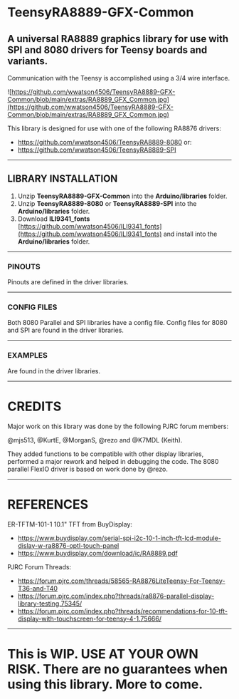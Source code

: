 # TeensyRA8889-GFX-Common
## A universal RA8889 graphics library for use with SPI and 8080 drivers for Teensy boards and variants.

Communication with the Teensy is accomplished using a 3/4 wire interface.

![https://github.com/wwatson4506/TeensyRA8889-GFX-Common/blob/main/extras/RA8889_GFX_Common.jpg](https://github.com/wwatson4506/TeensyRA8889-GFX-Common/blob/main/extras/RA8889_GFX_Common.jpg)

This library is designed for use  with one of the following RA8876 drivers:

- https://github.com/wwatson4506/TeensyRA8889-8080
or:
- https://github.com/wwatson4506/TeensyRA8889-SPI

***
## LIBRARY INSTALLATION
1. Unzip **TeensyRA8889-GFX-Common** into the **Arduino/libraries**  folder.
2. Unzip **TeensyRA8889-8080** or **TeensyRA8889-SPI** into the **Arduino/libraries** folder.
3. Download **ILI9341_fonts** [https://github.com/wwatson4506/ILI9341_fonts](https://github.com/wwatson4506/ILI9341_fonts) and install into the **Arduino/libraries** folder.
***

### PINOUTS
Pinouts are defined in the driver libraries.
***
### CONFIG FILES
Both 8080 Parallel and SPI libraries have a config file.
Config files for 8080 and SPI are found in the driver libraries.
***

### EXAMPLES
Are found in the driver libraries.
***

# CREDITS
Major work on this library was done by the following PJRC forum members:

@mjs513, @KurtE, @MorganS, @rezo and @K7MDL (Keith).

They added functions to be compatible with other display libraries, performed a major rework and helped in debugging the code. The 8080 parallel FlexIO driver is based on work done by @rezo.

***

# REFERENCES
ER-TFTM-101-1 10.1" TFT from BuyDisplay:
- https://www.buydisplay.com/serial-spi-i2c-10-1-inch-tft-lcd-module-dislay-w-ra8876-optl-touch-panel
- https://www.buydisplay.com/download/ic/RA8889.pdf

PJRC Forum Threads:
- https://forum.pjrc.com/threads/58565-RA8876LiteTeensy-For-Teensy-T36-and-T40
- https://forum.pjrc.com/index.php?threads/ra8876-parallel-display-library-testing.75345/
- https://forum.pjrc.com/index.php?threads/recommendations-for-10-tft-display-with-touchscreen-for-teensy-4-1.75666/
***

# This is WIP.  USE AT YOUR OWN RISK.  There are no guarantees when using this library. More to come.
